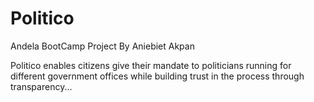 # Politico
Andela BootCamp Project By Aniebiet Akpan

Politico enables citizens give their mandate to politicians running for different government offices
while building trust in the process through transparency...
